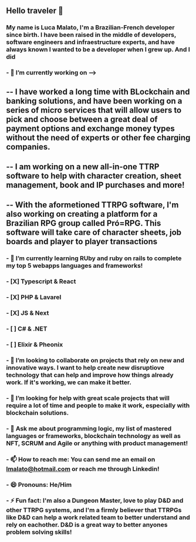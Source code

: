 ## Hello traveler 👋
### My name is Luca Malato, I'm a Brazilian-French developer since birth. I have been raised in the middle of developers, software engineers and infraestructure experts, and have always known I wanted to be a developer when I grew up. And I did

<!--
**LucaRM/LucaRM** is a ✨ _special_ ✨ repository because its `README.md` (this file) appears on your GitHub profile.

Here are some ideas to get you started:
-->

### - 🔭 I’m currently working on -->
  ## --  I have worked a long time with BLockchain and banking solutions, and have been working on a series of micro services that will allow users to pick and choose between a great deal of payment options and exchange money types without the need of experts or other fee charging companies.
  ## -- I am working on a new all-in-one  TTRP software to help with character creation, sheet management, book and IP purchases and more!
  ## -- With the aformetioned TTRPG software, I'm also working on creating a platform for a Brazilian RPG group called Pró=RPG. This software will take care of character sheets, job boards and player to player transactions
  
### - 🌱 I’m currently learning RUby and ruby on rails to complete my top 5 webapps languages and frameworks!
  ### - [X] Typescript & React 
  ### - [X] PHP & Lavarel
  ### - [X] JS & Next
  ### - [ ] C# & .NET
  ### - [ ] Elixir & Pheonix

### - 👯 I’m looking to collaborate on projects that rely on new and innovative ways. I want to help create new disruptiove technology that can help and improve how things already work. If it's working, we can make it better.

### - 🤔 I’m looking for help with great scale projects that will require a lot of time and people to make it work, especially with blockchain solutions.

### - 💬 Ask me about programming logic, my list of mastered languages or frameworks, blockchain technology as well as NFT, SCRUM and Agile or anything with product management!

### - 📫 How to reach me: You can send me an email on lmalato@hotmail.com or reach me through Linkedin!

### - 😄 Pronouns: He/Him

### - ⚡ Fun fact: I'm also a Dungeon Master, love to play D&D and other TTRPG systems, and I'm a firmly believer that TTRPGs like D&D can help a work related team to better understand and rely on eachother. D&D is a great way to better anyones problem solving skills!

